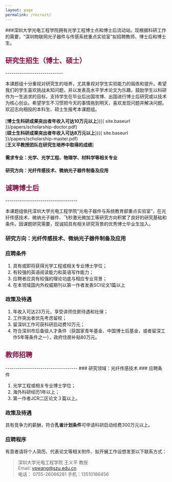 ```yaml
---
layout: page
permalink: /recruit/
---
```


###深圳大学光电工程学院拥有光学工程博士点和博士后流动站。现根据科研工作的需要，“深圳物联网光子器件与传感系统重点实验室”拟招聘教师、博士后和博士生。
<h2 style="color: #870A40;">研究生招生（博士、硕士）</h2>
----------------------------

本课题组十分重视对研究生的培养，尤其重视对学生实验能力的锻炼和提升。希望我们的学生喜欢挑战未知问题，并以发表高水平学术论文为乐趣，鼓励学生以科研作为一生追求的目标，支持学生在毕业后出国攻博、出国进行博士后研究或以技术为核心创业。希望学生不习惯把今天的事情拖到明天，喜欢发现问题并解决问题。欢迎志向相投的本科生、硕士生报考本课题组。<br>
<br>
[**博士生科研成果突出者年收入可达10万元以上**]({{ site.baseurl }}/papers/scholarship-doctor.pdf)<br>
[**硕士生科研成果突出者年收入可达8万元以上**]({{ site.baseurl }}/papers/scholarship-master.pdf)<br>
[**王义平教授团队在研究生培养中取得的成绩**]<br>

#### 需求专业：光学、光学工程、物理学、材料学等相关专业

#### 研究方向：光纤传感技术、微纳光子器件制备及应用

<h2 style="color: #870A40;">诚聘博士后</h2>
-----------------------------------

本课题组依托深圳大学光电工程学院“光电子器件与系统教育部重点实验室”，在光纤传感技术、微纳光子器件、飞秒激光微加工等研究方向积累了良好的研究基础和条件。因课题研究需要，现诚招具有相关研究背景的优秀博士毕业生加入。

### 研究方向：光纤传感技术、微纳光子器件制备及应用
### 应聘条件
  
  1. 具有或即将获得光学工程或相关专业博士学位；
  2. 有较强的英语阅读能力和英语写作能力；
  3. 应聘者应具有较强的理论功底与相应专业背景；
  4. 在本领域国内外权威期刊以第一作者发表SCI论文1篇以上
### 政策及待遇

  1. 年收入可达23万元，享受讲师住房待遇和社保；<br>
  2. 工作突出者优先考虑留校；<br>
  3. 留深圳工作可获科研启动费10万元；<br>
  4. 符合深圳市后备级人才条件（获国家青年基金、中国博士后基金，或者留深工作5年等条件之一），政府住房补贴80万元。

<h2 style="color: #870A40;">教师招聘</h2>
-----------------------------------
### 研究领域：光纤传感技术
### 应聘条件

  1. 光学工程或相关专业博士学位；<br>
  2. 海外科研经历1年以上；
  3. 第一作者JCR二区论文３篇以上。
### 政策及待遇
 
  具有竞争力的薪酬，符合**孔雀计划条件**可申请科研启动经费300万元以上。
### 应聘程序

有意者请将个人简历、代表论文等相关附件、拟开展工作设想发至以下联系方式：

> 深圳大学光电工程学院 王义平 教授<br>
> Email: ypwang@szu.edu.cn<br>
> 电话： 0755-26066281
> 手机：13510186456


